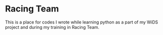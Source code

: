 # Racing Team
This is a place for codes I wrote while learning python as a part of my WiDS project and during my training in Racing Team.
